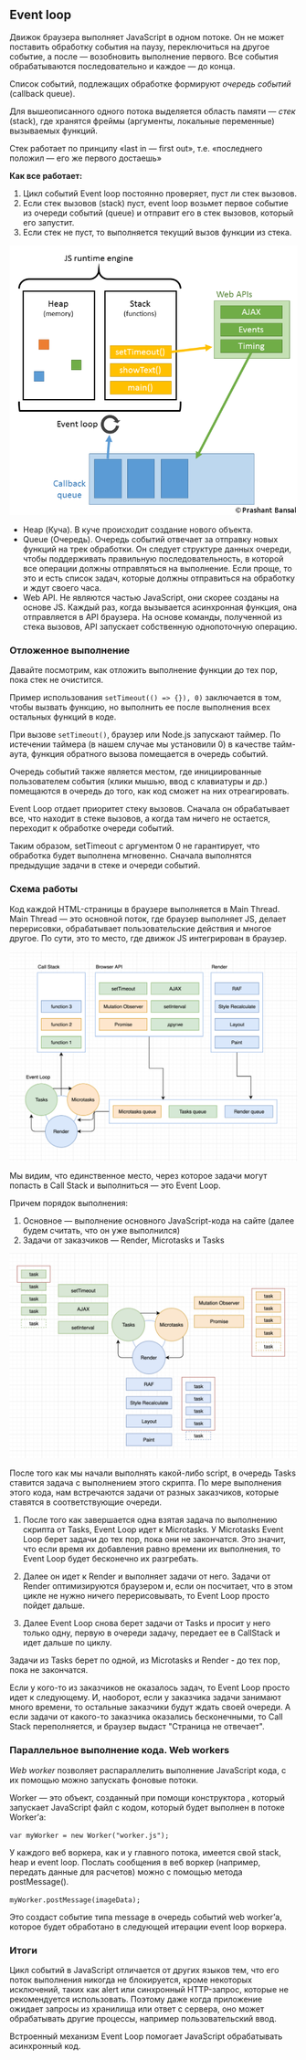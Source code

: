 ## Event loop

Движок браузера выполняет JavaScript в одном потоке.
Он не может поставить обработку события на паузу, переключиться на другое событие, а после — возобновить выполнение первого.
Все события обрабатываются последовательно и каждое — до конца.

Список событий, подлежащих обработке формируют *очередь событий* (callback queue).

Для вышеописанного одного потока выделяется область памяти — *стек* (stack), где хранятся фреймы 
(аргументы, локальные переменные) вызываемых функций. 

Стек работает по принципу «last in — first out», т.е. «последнего положил — его же первого достаешь»

**Как все работает:**

1. Цикл событий Event loop постоянно проверяет, пуст ли стек вызовов. 
2. Если стек вызовов (stack) пуст, event loop возьмет первое событие из очереди событий (queue) и 
   отправит его в стек вызовов, который его запустит. 
3. Если стек не пуст, то выполняется текущий вызов функции из стека.

![Event loop](https://github.com/nimestel/auto-qa-tech-interview/blob/master/screenshots/event_loop1.png "Общее представление")

- Heap (Куча). В куче происходит создание нового объекта.
- Queue (Очередь). Очередь событий отвечает за отправку новых функций на трек обработки.
  Он следует структуре данных очереди, чтобы поддерживать правильную последовательность, в которой все операции должны отправляться на выполнение. Если проще, то это и есть список задач, которые должны отправиться на обработку и ждут своего часа.
- Web API. Не являются частью JavaScript, они скорее созданы на основе JS. Каждый раз, когда 
  вызывается асинхронная функция, она отправляется в API браузера. На основе команды, полученной из стека вызовов, API запускает собственную однопоточную операцию.

### Отложенное выполнение
Давайте посмотрим, как отложить выполнение функции до тех пор, пока стек не очистится.

Пример использования `setTimeout(() => {}), 0)` заключается в том, чтобы вызвать функцию, но выполнить ее после выполнения всех остальных функций в коде.

При вызове `setTimeout()`, браузер или Node.js запускают таймер. По истечении таймера (в нашем случае мы установили 0) в качестве тайм-аута, функция обратного вызова помещается в очередь событий.

Очередь событий также является местом, где инициированные пользователем события (клики мышью, ввод с клавиатуры и др.) помещаются в очередь до того, как код сможет на них отреагировать.

Event Loop отдает приоритет стеку вызовов. Сначала он обрабатывает все, что находит в стеке вызовов, а когда там ничего не остается, переходит к обработке очереди событий.

Таким образом, setTimeout с аргументом  0 не гарантирует, что обработка будет выполнена мгновенно. 
Сначала выполнятся предыдущие задачи в стеке и очереди событий.

### Схема работы

Код каждой HTML-страницы в браузере выполняется в Main Thread. Main Thread — это основной поток, где браузер выполняет JS, делает перерисовки, обрабатывает пользовательские действия и многое другое. По сути, это то место, где движок JS интегрирован в браузер.

![Event loop2](https://github.com/nimestel/auto-qa-tech-interview/blob/master/screenshots/event_loop2.png "Общее представление")

Мы видим, что единственное место, через которое задачи могут попасть в Call Stack и выполниться — это Event Loop.

Причем порядок выполнения:
1. Основное — выполнение основного JavaScript-кода на сайте (далее будем считать, что он уже 
выполнился)
2. Задачи от заказчиков — Render, Microtasks и Tasks

![Event loop3](https://github.com/nimestel/auto-qa-tech-interview/blob/master/screenshots/event_loop3.png "Частное представление")

После того как мы начали выполнять какой-либо script, в очередь Tasks ставится задача с 
выполнением этого скрипта. По мере выполнения этого кода, нам встречаются задачи от разных заказчиков, которые ставятся в соответствующие очереди. 

1. После того как завершается одна взятая задача по выполнению скрипта от Tasks, Event 
   Loop идет к Microtasks. У Microtasks Event Loop берет задачи до тех пор, пока они не закончатся. Это значит, что если время их добавления равно времени их выполнения, то Event Loop будет бесконечно их разгребать.

2. Далее он идет к Render и выполняет задачи от него. Задачи от Render оптимизируются браузером и, 
если он посчитает, что в этом цикле не нужно ничего перерисовывать, то Event Loop просто пойдет дальше. 

3. Далее Event Loop снова берет задачи от Tasks и просит у него только одну, первую в очереди 
задачу, передает ее в CallStack и идет дальше по циклу.

Задачи из Tasks берет по одной, из Microtasks и Render - до тех пор, пока не закончатся.

Если у кого-то из заказчиков не оказалось задач, то Event Loop просто идет к следующему. И, 
наоборот, если у заказчика задачи занимают много времени, то остальные заказчики будут ждать 
своей очереди. А если задачи от какого-то заказчика оказались бесконечными, то Call Stack 
переполняется, и браузер выдаст "Страница не отвечает".




### Параллельное выполнение кода. Web workers

*Web worker* позволяет распараллелить выполнение JavaScript кода, с их помощью 
можно запускать фоновые потоки. 

Worker — это объект, созданный при помощи конструктора , который запускает JavaScript файл с кодом, который будет выполнен в потоке Worker’а:

`var myWorker = new Worker("worker.js");`

У каждого веб воркера, как и у главного потока, имеется свой stack, heap и event loop. Послать сообщения в веб воркер (например, передать данные для расчетов) можно с помощью метода postMessage().

`myWorker.postMessage(imageData);`

Это создаст событие типа message в очередь событий web worker’а, которое будет обработано в следующей итерации event loop воркера.

### Итоги

Цикл событий в JavaScript отличается от других языков тем, что его поток выполнения никогда не 
блокируется, кроме некоторых исключений, таких как alert или синхронный HTTP-запрос, которые не рекомендуется использовать. Поэтому даже когда приложение ожидает запросы из хранилища или ответ с сервера, оно может обрабатывать другие процессы, например пользовательский ввод.

Встроенный механизм Event Loop помогает JavaScript обрабатывать асинхронный код.
